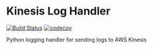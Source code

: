 # Kinesis Log Handler

[![Build Status](https://travis-ci.com/neillab/kinesis_log_handler.svg?branch=master)](https://travis-ci.com/neillab/kinesis_log_handler)
[![codecov](https://codecov.io/gh/neillab/kinesis_log_handler/branch/master/graph/badge.svg)](https://codecov.io/gh/neillab/kinesis_log_handler)

Python logging handler for sending logs to AWS Kinesis

